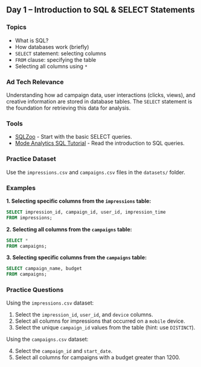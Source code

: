 ## Day 1 – Introduction to SQL & SELECT Statements

### Topics
- What is SQL?
- How databases work (briefly)
- `SELECT` statement: selecting columns
- `FROM` clause: specifying the table
- Selecting all columns using `*`

### Ad Tech Relevance
Understanding how ad campaign data, user interactions (clicks, views), and creative information are stored in database tables. The `SELECT` statement is the foundation for retrieving this data for analysis.

### Tools
- [SQLZoo](https://sqlzoo.net/) - Start with the basic SELECT queries.
- [Mode Analytics SQL Tutorial](https://mode.com/sql-tutorial/sql-queries/) - Read the introduction to SQL queries.

### Practice Dataset
Use the `impressions.csv` and `campaigns.csv` files in the `datasets/` folder.

### Examples

**1. Selecting specific columns from the `impressions` table:**

```sql
SELECT impression_id, campaign_id, user_id, impression_time
FROM impressions;
```

**2. Selecting all columns from the `campaigns` table:**

```sql
SELECT *
FROM campaigns;
```

**3. Selecting specific columns from the `campaigns` table:**

```sql
SELECT campaign_name, budget
FROM campaigns;
```

### Practice Questions

Using the `impressions.csv` dataset:

1.  Select the `impression_id`, `user_id`, and `device` columns.
2.  Select all columns for impressions that occurred on a `mobile` device.
3.  Select the unique `campaign_id` values from the table (hint: use `DISTINCT`).

Using the `campaigns.csv` dataset:

4.  Select the `campaign_id` and `start_date`.
5.  Select all columns for campaigns with a budget greater than 1200.